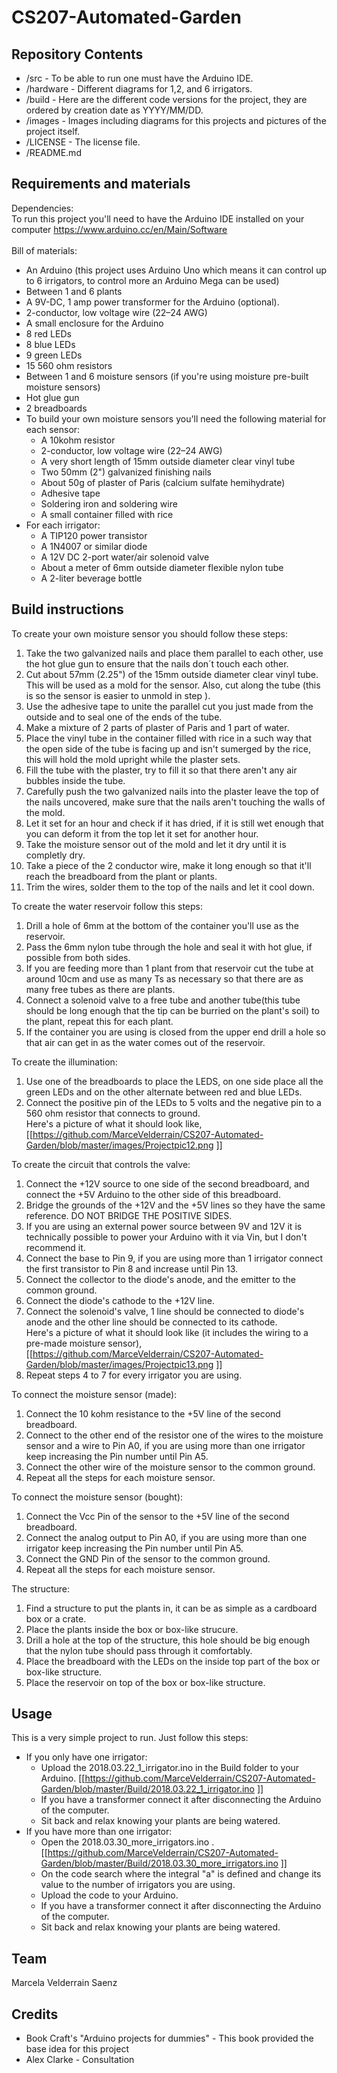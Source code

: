 # CS207-Automated-Garden
## Repository Contents 
- /src - To be able to run one must have the Arduino IDE.
- /hardware - Different diagrams for 1,2, and 6 irrigators. 
- /build - Here are the different code versions for the project, they are ordered by creation date as YYYY/MM/DD. 
- /images - Images including diagrams for this projects and pictures of the project itself.
- /LICENSE - The license file.
- /README.md  

## Requirements and materials
Dependencies:<br />
To run this project you'll need to have the Arduino IDE installed on your computer https://www.arduino.cc/en/Main/Software <br />
<br />
Bill of materials: 
- An Arduino (this project uses Arduino Uno which means it can control up to 6 irrigators, to control more an Arduino Mega can be used)
- Between 1 and 6 plants 
- A 9V-DC, 1 amp power transformer for the Arduino (optional).  
- 2-conductor, low voltage wire (22–24 AWG)
- A small enclosure for the Arduino 
- 8 red LEDs 
- 8 blue LEDs 
- 9 green LEDs 
- 15 560 ohm resistors
- Between 1 and 6 moisture sensors (if you're using moisture pre-built moisture sensors)
- Hot glue gun 
- 2 breadboards
- To build your own moisture sensors you'll need the following material for each sensor: 
  - A 10kohm resistor 
  - 2-conductor, low voltage wire (22–24 AWG)
  - A very short length of 15mm outside diameter clear vinyl tube
  - Two 50mm (2") galvanized finishing nails
  - About 50g of plaster of Paris (calcium sulfate hemihydrate) 
  - Adhesive tape
  - Soldering iron and soldering wire
  - A small container filled with rice
- For each irrigator: 
  - A TIP120 power transistor
  - A 1N4007 or similar diode
  - A 12V DC 2-port water/air solenoid valve
  - About a meter of 6mm outside diameter flexible nylon tube 
  - A 2-liter beverage bottle 
  
## Build instructions 
To create your own moisture sensor you should follow these steps: 
1. Take the two galvanized nails and place them parallel to each other, use the hot glue gun to ensure that the nails don´t touch each other. 
2. Cut about 57mm (2.25") of the 15mm outside diameter clear vinyl tube. This will be used as a mold for the sensor. Also, cut along the tube (this is so the sensor is easier to unmold in step ). 
3. Use the adhesive tape to unite the parallel cut you just made from the outside and to seal one of the ends of the tube. 
4. Make a mixture of 2 parts of plaster of Paris and 1 part of water. 
5. Place the vinyl tube in the container filled with rice in a such way that the open side of the tube is facing up and isn't sumerged by the rice, this will hold the mold upright while the plaster sets.  
6. Fill the tube with the plaster, try to fill it so that there aren't any air bubbles inside the tube. 
7. Carefully push the two galvanized nails into the plaster leave the top of the nails uncovered, make sure that the nails aren't touching the walls of the mold. 
8. Let it set for an hour and check if it has dried, if it is still wet enough that you can deform it from the top let it set for another hour. 
9. Take the moisture sensor out of the mold and let it dry until it is completly dry. 
10. Take a piece of the 2 conductor wire, make it long enough so that it'll reach the breadboard from the plant or plants. 
11. Trim the wires, solder them to the top of the nails and let it cool down. 

To create the water reservoir follow this steps: 
1. Drill a hole of 6mm at the bottom of the container you'll use as the reservoir. 
2. Pass the 6mm nylon tube through the hole and seal it with hot glue, if possible from both sides. 
3. If you are feeding more than 1 plant from that reservoir cut the tube at around 10cm and use as many Ts as necessary so that there are as many free tubes as there are plants. 
4. Connect a solenoid valve to a free tube and another tube(this tube should be long enough that the tip can be burried on the plant's soil) to the plant, repeat this for each plant. 
5. If the container you are using is closed from the upper end drill a hole so that air can get in as the water comes out of the reservoir. 

To create the illumination: 
1. Use one of the breadboards to place the LEDS, on one side place all the green LEDs and on the other alternate between red and blue LEDs. 
2. Connect the positive pin of the LEDs to 5 volts and the negative pin to a 560 ohm resistor that connects to ground. <br /> 
Here's a picture of what it should look like, 
[[https://github.com/MarceVelderrain/CS207-Automated-Garden/blob/master/images/Projectpic12.png ]] <br />

To create the circuit that controls the valve: 
1. Connect the +12V source to one side of the second breadboard, and connect the +5V Arduino to the other side of this breadboard. 
2. Bridge the grounds of the +12V and the +5V lines so they have the same reference. DO NOT BRIDGE THE POSITIVE SIDES.
3. If you are using an external power source between 9V and 12V it is technically possible to power your Arduino with it via Vin, but I don't recommend it. 
4. Connect the base to Pin 9, if you are using more than 1 irrigator connect the first transistor to Pin 8 and increase until Pin 13. 
5. Connect the collector to the diode's anode, and the emitter to the common ground.  
6. Connect the diode's cathode to the +12V line. 
7. Connect the solenoid's valve, 1 line should be connected to diode's anode and the other line should be connected to its cathode. <br />
Here's a picture of what it should look like (it includes the wiring to a pre-made moisture sensor), 
[[https://github.com/MarceVelderrain/CS207-Automated-Garden/blob/master/images/Projectpic13.png ]] <br />
8. Repeat steps 4 to 7 for every irrigator you are using. 

To connect the moisture sensor (made): 
1. Connect the 10 kohm resistance to the +5V line of the second breadboard. 
2. Connect to the other end of the resistor one of the wires to the moisture sensor and a wire to Pin A0, if you are using more than one irrigator keep increasing the Pin number until Pin A5. 
3. Connect the other wire of the moisture sensor to the common ground.
4. Repeat all the steps for each moisture sensor.

To connect the moisture sensor (bought): 
1. Connect the Vcc Pin of the sensor to the +5V line of the second breadboard. 
2. Connect the analog output to Pin A0, if you are using more than one irrigator keep increasing the Pin number until Pin A5. 
3. Connect the GND Pin  of the sensor to the common ground.
4. Repeat all the steps for each moisture sensor. 

The structure: 
1. Find a structure to put the plants in, it can be as simple as a cardboard box or a crate. 
2. Place the plants inside the box or box-like strucure.
3. Drill a hole at the top of the structure, this hole should be big enough that the nylon tube should pass through it comfortably. 
4. Place the breadboard with the LEDs on the inside top part of the box or box-like structure. 
5. Place the reservoir on top of the box or box-like structure. 

## Usage 
This is a very simple project to run. Just follow this steps: 
- If you only have one irrigator: 
  - Upload the 2018.03.22_1_irrigator.ino in the Build folder to your Arduino. [[https://github.com/MarceVelderrain/CS207-Automated-Garden/blob/master/Build/2018.03.22_1_irrigator.ino ]]
  - If you have a transformer connect it after disconnecting the Arduino of the computer. 
  - Sit back and relax knowing your plants are being watered. 
- If you have more than one irrigator:
  - Open the 2018.03.30_more_irrigators.ino . [[https://github.com/MarceVelderrain/CS207-Automated-Garden/blob/master/Build/2018.03.30_more_irrigators.ino ]]
  - On the code search where the integral "a" is defined and change its value to the number of irrigators you are using. 
  - Upload the code to your Arduino. 
  - If you have a transformer connect it after disconnecting the Arduino of the computer. 
  - Sit back and relax knowing your plants are being watered. 

## Team 
Marcela Velderrain Saenz

## Credits
- Book Craft's "Arduino projects for dummies" - This book provided the base idea for this project
- Alex Clarke - Consultation  

